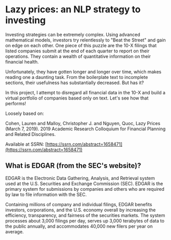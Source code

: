 # Lazy prices: an NLP strategy to investing

Investing strategies can be extremely complex. Using advanced mathematical models, investors try relentlessly to "Beat the Street" and gain on edge on each other. One piece of this puzzle are the 10-X filings that listed companies submit at the end of each quarter to report on their operations. They contain a wealth of quantitative information on their financial health. 

Unfortunately, they have gotten longer and longer over time, which makes reading one a daunting task. From the boilerplate text to incomplete sections, their usefulness has substantially decreased. But has it?

In this project, I attempt to disregard all financial data in the 10-X and build a virtual portfolio of companies based only on text. Let's see how that performs!


Loosely based on:

Cohen, Lauren and Malloy, Christopher J. and Nguyen, Quoc, Lazy Prices (March 7, 2019). 2019 Academic Research Colloquium for Financial Planning and Related Disciplines.

Available at SSRN: [https://ssrn.com/abstract=1658471](https://ssrn.com/abstract=1658471)


## What is EDGAR (from the SEC's website)?
EDGAR is the Electronic Data Gathering, Analysis, and Retrieval system used at the U.S. Securities and Exchange Commission (SEC). EDGAR is the primary system for submissions by companies and others who are required by law to file information with the SEC. 

Containing millions of company and individual filings, EDGAR benefits investors, corporations, and the U.S. economy overall by increasing the efficiency, transparency, and fairness of the securities markets. The system processes about 3,000 filings per day, serves up 3,000 terabytes of data to the public annually, and accommodates 40,000 new filers per year on average.
